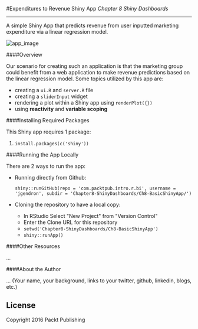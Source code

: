 #Expenditures to Revenue Shiny App
*Chapter 8 Shiny Dashboards*

-------

A simple Shiny App that predicts revenue from user inputted marketing expenditure via a linear regression model.

![app_image](https://github.com/jgendron/com.packtpub.intro.r.bi/blob/master/Chapter8-ShinyDashboards/expenditures-revenue-app-screenshot.png)

####Overview

Our scenario for creating such an application is that the marketing group could benefit from a web application to make revenue predictions based on the linear regression model. Some topics utilized by this app are:

 - creating a `ui.R` and `server.R` file
 - creating a `sliderInput` widget
 - rendering a plot within a Shiny app using `renderPlot({})`
 - using **reactivity** and **variable scoping**

####Installing Required Packages

This Shiny app requires 1 package:

1. `install.packages(c('shiny'))`

####Running the App Locally

There are 2 ways to run the app:

- Running directly from Github:
	
	`shiny::runGitHub(repo = 'com.packtpub.intro.r.bi', username = 'jgendron', subdir = 'Chapter8-ShinyDashboards/Ch8-BasicShinyApp/')
`

- Cloning the repository to have a local copy:
	- In RStudio Select "New Project" from "Version Control"
	- Enter the Clone URL for this repository
	- `setwd('Chapter8-ShinyDashboards/Ch8-BasicShinyApp')`
	- `shiny::runApp()`

####Other Resources

...

####About the Author

... (Your name, your background, links to your twitter, github, linkedin, blogs, etc.)

License
-------
Copyright 2016 Packt Publishing
